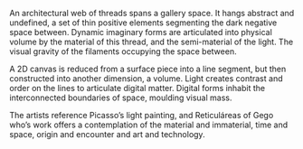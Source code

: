 An architectural web of threads spans a gallery space. 
It hangs abstract and undefined, a set of thin positive elements segmenting the dark negative space between. 
Dynamic imaginary forms are articulated into physical volume by the material of this thread, and the semi-material of the light. 
The visual gravity of the filaments occupying the space between.

A 2D canvas is reduced from a surface piece into a line segment, but then constructed into another dimension, a volume. Light creates contrast and order on the lines to articulate digital matter. Digital forms inhabit the interconnected boundaries of space, moulding visual mass.

The artists reference Picasso’s light painting, and Reticuláreas of Gego who’s work offers a contemplation of the material and immaterial, time and space, origin and encounter and art and technology.
